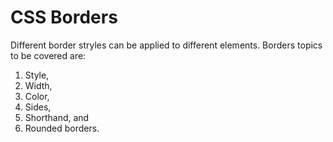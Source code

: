 # CSS Borders
Different border stryles can be applied to different elements.
Borders topics to be covered are:
1. Style,
2. Width,
3. Color,
4. Sides,
5. Shorthand, and
6. Rounded borders.